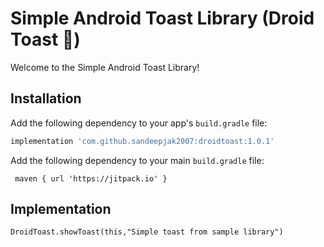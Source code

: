 # Simple Android Toast Library (Droid Toast 🚀)

Welcome to the Simple Android Toast Library!

## Installation

Add the following dependency to your app's `build.gradle` file:

```gradle
implementation 'com.github.sandeepjak2007:droidtoast:1.0.1'
```
Add the following dependency to your main `build.gradle` file:

```maingradle
 maven { url 'https://jitpack.io' }
```

## Implementation
```Show Toast
DroidToast.showToast(this,"Simple toast from sample library")
```
